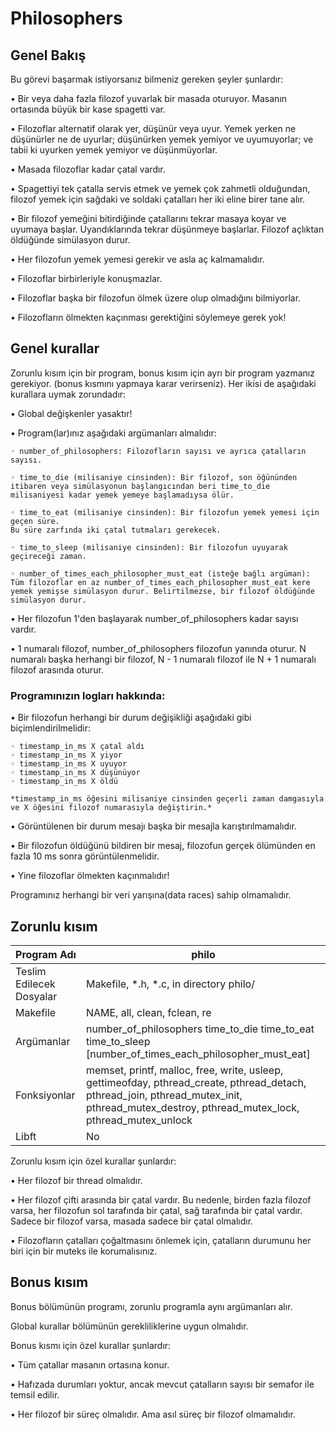 # Philosophers

## Genel Bakış

Bu görevi başarmak istiyorsanız bilmeniz gereken şeyler şunlardır:

• Bir veya daha fazla filozof yuvarlak bir masada oturuyor.
Masanın ortasında büyük bir kase spagetti var.

• Filozoflar alternatif olarak yer, düşünür veya uyur.
Yemek yerken ne düşünürler ne de uyurlar;
düşünürken yemek yemiyor ve uyumuyorlar;
ve tabii ki uyurken yemek yemiyor ve düşünmüyorlar.

• Masada filozoflar kadar çatal vardır.

• Spagettiyi tek çatalla servis etmek ve yemek çok zahmetli olduğundan,
filozof yemek için sağdaki ve soldaki çatalları her iki eline birer tane alır.

• Bir filozof yemeğini bitirdiğinde çatallarını tekrar masaya koyar ve
uyumaya başlar. Uyandıklarında tekrar düşünmeye başlarlar. Filozof açlıktan öldüğünde simülasyon durur.

• Her filozofun yemek yemesi gerekir ve asla aç kalmamalıdır.

• Filozoflar birbirleriyle konuşmazlar.

• Filozoflar başka bir filozofun ölmek üzere olup olmadığını bilmiyorlar.

• Filozofların ölmekten kaçınması gerektiğini söylemeye gerek yok!

## Genel kurallar

Zorunlu kısım için bir program, bonus kısım için ayrı bir program yazmanız gerekiyor.
(bonus kısmını yapmaya karar verirseniz). Her ikisi de aşağıdaki kurallara uymak zorundadır:

• Global değişkenler yasaktır!

• Program(lar)ınız aşağıdaki argümanları almalıdır:

	◦ number_of_philosophers: Filozofların sayısı ve ayrıca çatalların sayısı.

	◦ time_to_die (milisaniye cinsinden): Bir filozof, son öğününden itibaren veya simülasyonun başlangıcından beri time_to_die milisaniyesi kadar yemek yemeye başlamadıysa ölür.

	◦ time_to_eat (milisaniye cinsinden): Bir filozofun yemek yemesi için geçen süre.
	Bu süre zarfında iki çatal tutmaları gerekecek.

	◦ time_to_sleep (milisaniye cinsinden): Bir filozofun uyuyarak geçireceği zaman.

	◦ number_of_times_each_philosopher_must_eat (isteğe bağlı argüman): Tüm filozoflar en az number_of_times_each_philosopher_must_eat kere yemek yemişse simülasyon durur. Belirtilmezse, bir filozof öldüğünde simülasyon durur.

• Her filozofun 1'den başlayarak number_of_philosophers kadar sayısı vardır.

• 1 numaralı filozof, number_of_philosophers filozofun yanında oturur.
N numaralı başka herhangi bir filozof, N - 1 numaralı filozof ile N + 1 numaralı filozof arasında oturur.

### Programınızın logları hakkında:

• Bir filozofun herhangi bir durum değişikliği aşağıdaki gibi biçimlendirilmelidir:

	◦ timestamp_in_ms X çatal aldı
	◦ timestamp_in_ms X yiyor
	◦ timestamp_in_ms X uyuyor
	◦ timestamp_in_ms X düşünüyor
	◦ timestamp_in_ms X öldü

	*timestamp_in_ms öğesini milisaniye cinsinden geçerli zaman damgasıyla ve X öğesini filozof numarasıyla değiştirin.*

• Görüntülenen bir durum mesajı başka bir mesajla karıştırılmamalıdır.

• Bir filozofun öldüğünü bildiren bir mesaj, filozofun gerçek ölümünden en fazla 10 ms sonra görüntülenmelidir.

• Yine filozoflar ölmekten kaçınmalıdır!

Programınız herhangi bir veri yarışına(data races) sahip olmamalıdır.

## Zorunlu kısım

|  Program Adı |  philo |
|---|---|
| Teslim Edilecek Dosyalar |   Makefile, *.h, *.c, in directory philo/ |
| Makefile | NAME, all, clean, fclean, re |
| Argümanlar | number_of_philosophers time_to_die time_to_eat time_to_sleep [number_of_times_each_philosopher_must_eat]  |
| Fonksiyonlar  | memset, printf, malloc, free, write, usleep, gettimeofday, pthread_create, pthread_detach, pthread_join, pthread_mutex_init, pthread_mutex_destroy, pthread_mutex_lock, pthread_mutex_unlock |
| Libft | No  |

Zorunlu kısım için özel kurallar şunlardır:

• Her filozof bir thread olmalıdır.

• Her filozof çifti arasında bir çatal vardır. Bu nedenle, birden fazla filozof varsa, her filozofun sol tarafında bir çatal, sağ tarafında bir çatal vardır. Sadece bir filozof varsa, masada sadece bir çatal olmalıdır.

• Filozofların çatalları çoğaltmasını önlemek için, çatalların durumunu her biri için bir muteks ile korumalısınız.

## Bonus kısım

Bonus bölümünün programı, zorunlu programla aynı argümanları alır.

Global kurallar bölümünün gerekliliklerine uygun olmalıdır.

Bonus kısmı için özel kurallar şunlardır:

• Tüm çatallar masanın ortasına konur.

• Hafızada durumları yoktur, ancak mevcut çatalların sayısı bir semafor ile temsil edilir.

• Her filozof bir süreç olmalıdır. Ama asıl süreç bir filozof olmamalıdır.